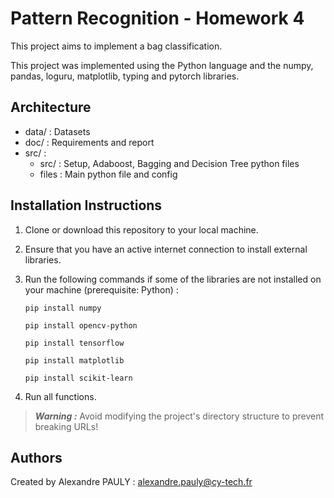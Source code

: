 # Pattern Recognition - Homework 4

This project aims to implement a bag classification.

This project was implemented using the Python language and the numpy, pandas, loguru, matplotlib, typing and pytorch libraries.

## Architecture
- data/ : Datasets
- doc/ : Requirements and report
- src/ : 
    - src/ : Setup, Adaboost, Bagging and Decision Tree python files
    - files : Main python file and config

## Installation Instructions

1. Clone or download this repository to your local machine.

2. Ensure that you have an active internet connection to install external libraries.

3. Run the following commands if some of the libraries are not installed on your machine (prerequisite: Python) :

    ```pip install numpy```

    ```pip install opencv-python```

    ```pip install tensorflow```

    ```pip install matplotlib```

    ```pip install scikit-learn```

4. Run all functions.


>**_Warning :_** Avoid modifying the project's directory structure to prevent breaking URLs!

## Authors

Created by Alexandre PAULY : alexandre.pauly@cy-tech.fr